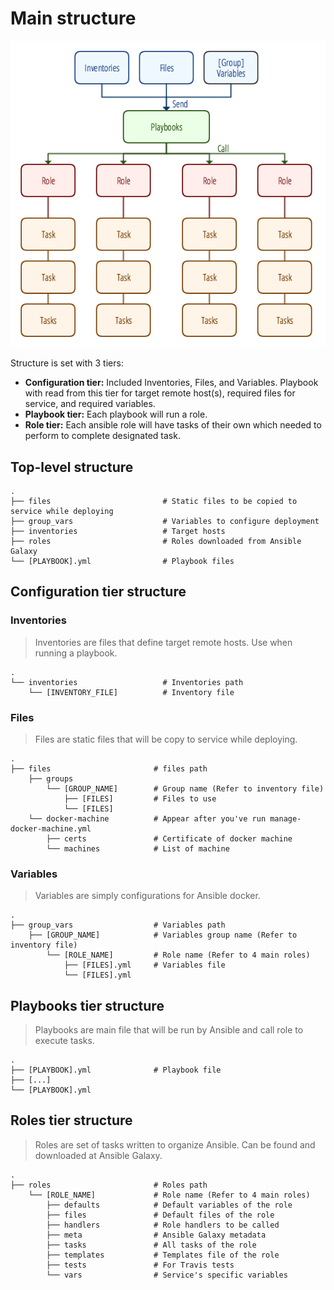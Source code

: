 Main structure
==========================================================
![Structure](/docs/pics/ansible-structure.png)

Structure is set with 3 tiers:

- **Configuration tier:** Included Inventories, Files, and Variables. Playbook with read from this tier for target remote host(s), required files for service, and required variables.
- **Playbook tier:** Each playbook will run a role.
- **Role tier:** Each ansible role will have tasks of their own which needed to perform to complete designated task.

Top-level structure
----------------------------------------------------------
    .
    ├── files                         # Static files to be copied to service while deploying
    ├── group_vars                    # Variables to configure deployment
    ├── inventories                   # Target hosts
    ├── roles                         # Roles downloaded from Ansible Galaxy
    └── [PLAYBOOK].yml                # Playbook files

Configuration tier structure
----------------------------------------------------------
### Inventories
> Inventories are files that define target remote hosts. Use when running a playbook.

    .
    └── inventories                   # Inventories path
        └── [INVENTORY_FILE]          # Inventory file

### Files
> Files are static files that will be copy to service while deploying.

    .
    ├── files                       # files path
        ├── groups
            └── [GROUP_NAME]        # Group name (Refer to inventory file)
                ├── [FILES]         # Files to use
                └── [FILES]
        └── docker-machine          # Appear after you've run manage-docker-machine.yml
            ├── certs               # Certificate of docker machine
            └── machines            # List of machine

### Variables
> Variables are simply configurations for Ansible docker.

    .
    ├── group_vars                  # Variables path
        ├── [GROUP_NAME]            # Variables group name (Refer to inventory file)
            └── [ROLE_NAME]         # Role name (Refer to 4 main roles)
                ├── [FILES].yml     # Variables file
                └── [FILES].yml

Playbooks tier structure
----------------------------------------------------------
> Playbooks are main file that will be run by Ansible and call role to execute tasks.

    .
    ├── [PLAYBOOK].yml              # Playbook file
    ├── [...]
    └── [PLAYBOOK].yml

Roles tier structure
----------------------------------------------------------
> Roles are set of tasks written to organize Ansible. Can be found and downloaded at Ansible Galaxy.

    .
    ├── roles                       # Roles path
        └── [ROLE_NAME]             # Role name (Refer to 4 main roles)
            ├── defaults            # Default variables of the role
            ├── files               # Default files of the role
            ├── handlers            # Role handlers to be called
            ├── meta                # Ansible Galaxy metadata
            ├── tasks               # All tasks of the role
            ├── templates           # Templates file of the role
            ├── tests               # For Travis tests
            └── vars                # Service's specific variables
